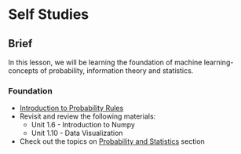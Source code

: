 # Self Studies

## Brief

In this lesson, we will be learning the foundation of machine learning- concepts of probability, information theory and statistics.

### Foundation

- [Introduction to Probability Rules](https://www.datacamp.com/cheat-sheet/introduction-to-probability-rules-cheat-sheet)
- Revisit and review the following materials:
  - Unit 1.6 - Introduction to Numpy
  - Unit 1.10 - Data Visualization
- Check out the topics on [Probability and Statistics](https://www.mathsisfun.com/data/index.html) section 
